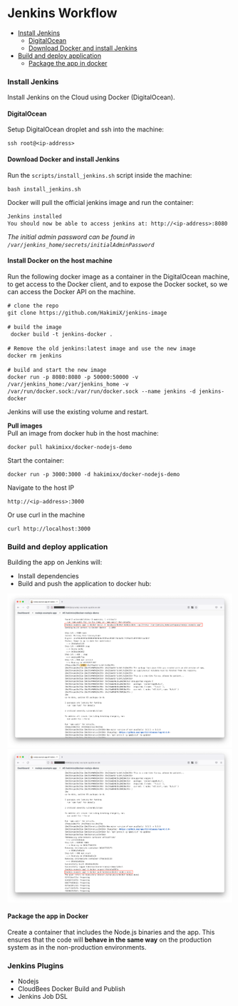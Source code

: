 # Jenkins Workflow

* [Install Jenkins](#install-jenkins)
  * [DigitalOcean](#digitalocean)
  * [Download Docker and install Jenkins](#download-docker-and-install-jenkins)
* [Build and deploy application](#build-and-deploy-application)
  * [Package the app in docker](#package-the-app-in-docker)

### Install Jenkins
Install Jenkins on the Cloud using Docker (DigitalOcean).

#### DigitalOcean
Setup DigitalOcean droplet and ssh into the machine: 
```shell
ssh root@<ip-address>
```

#### Download Docker and install Jenkins 
Run the `scripts/install_jenkins.sh` script inside the machine:
```shell
bash install_jenkins.sh
```
Docker will pull the official jenkins image and run the container:
```text
Jenkins installed
You should now be able to access jenkins at: http://<ip-address>:8080
```
_The initial admin password can be found in `/var/jenkins_home/secrets/initialAdminPassword`_

#### Install Docker on the host machine
Run the following docker image as a container in the DigitalOcean machine, 
to get access to the Docker client, and to expose the Docker socket, so we can access 
the Docker API on the machine.
```shell
# clone the repo 
git clone https://github.com/HakimiX/jenkins-image
 
# build the image
 docker build -t jenkins-docker .

# Remove the old jenkins:latest image and use the new image
docker rm jenkins

# build and start the new image
docker run -p 8080:8080 -p 50000:50000 -v /var/jenkins_home:/var/jenkins_home -v /var/run/docker.sock:/var/run/docker.sock --name jenkins -d jenkins-docker
```
Jenkins will use the existing volume and restart.

**Pull images**<br>
Pull an image from docker hub in the host machine: 
```shell
docker pull hakimixx/docker-nodejs-demo
```
Start the container: 
````shell
docker run -p 3000:3000 -d hakimixx/docker-nodejs-demo
````
Navigate to the host IP
```shell
http://<ip-address>:3000
```
Or use curl in the machine 
```shell
curl http://localhost:3000
```

### Build and deploy application
Building the app on Jenkins will:
* Install dependencies
* Build and push the application to docker hub:

![](resources/jenkins-build-image.png)
![](resources/jenkins-docker-push.png)

#### Package the app in Docker
Create a container that includes the Node.js binaries and the app. 
This ensures that the code will **behave in the same way** on the production
system as in the non-production environments.

### Jenkins Plugins 

* Nodejs
* CloudBees Docker Build and Publish
* Jenkins Job DSL

